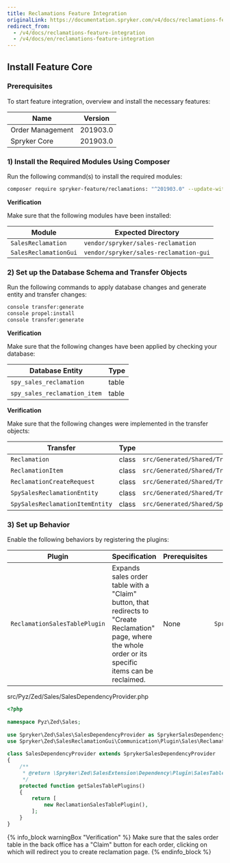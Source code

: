 ```yaml
---
title: Reclamations Feature Integration
originalLink: https://documentation.spryker.com/v4/docs/reclamations-feature-integration
redirect_from:
  - /v4/docs/reclamations-feature-integration
  - /v4/docs/en/reclamations-feature-integration
---
```


## Install Feature Core
### Prerequisites
To start feature integration, overview and install the necessary features:

| Name | Version |
| --- | --- |
| Order Management | 201903.0 |
| Spryker Core | 201903.0 |

### 1) Install the Required Modules Using Composer

Run the following command(s) to install the required modules:

```bash
composer require spryker-feature/reclamations: "^201903.0" --update-with-dependencies`
```

<section contenteditable="false" class="warningBox"><div class="content">
    
**Verification**
    
Make sure that the following modules have been installed:
    
| Module | Expected Directory |
| --- | --- |
| `SalesReclamation` | `vendor/spryker/sales-reclamation` |
| `SalesReclamationGui` | `vendor/spryker/sales-reclamation-gui` |
</div></section>

### 2) Set up the Database Schema and Transfer Objects

Run the following commands to apply database changes and generate entity and transfer changes:

```bash
console transfer:generate
console propel:install
console transfer:generate
```

<section contenteditable="false" class="warningBox"><div class="content">
    
**Verification**
    
Make sure that the following changes have been applied by checking your database:
    
| Database Entity | Type |
| --- | --- |
| `spy_sales_reclamation` | table |
| `spy_sales_reclamation_item` | table |

</div></section>

<section contenteditable="false" class="warningBox"><div class="content">
    
**Verification**
    
Make sure that the following changes were implemented in the transfer objects:
    
| Transfer | Type | Path |
| --- | --- | --- |
| `Reclamation` | class | `src/Generated/Shared/Transfer/ReclamationTransfer` |
| `ReclamationItem` | class | `src/Generated/Shared/Transfer/ReclamationItemTransfer` |
| `ReclamationCreateRequest` | class | `src/Generated/Shared/Transfer/ReclamationCreateRequestTransfer` |
| `SpySalesReclamationEntity` | class | `src/Generated/Shared/Transfer/SpySalesReclamationEntityTransfer` |
| `SpySalesReclamationItemEntity` | class | `src/Generated/Shared/SpySalesReclamationItemEntityTransfer` |
</div></section>

### 3) Set up Behavior

Enable the following behaviors by registering the plugins:

|Plugin  |Specification  | Prerequisites |Namespace  |
| --- | --- | --- | --- |
| `ReclamationSalesTablePlugin` | Expands sales order table with a "Claim" button, that redirects to "Create Reclamation" page, where the whole order or its specific items can be reclaimed. | None | `Spryker\Zed\SalesReclamationGui\Communication\Plugin\Sales` |

src/Pyz/Zed/Sales/SalesDependencyProvider.php

```php
<?php
 
namespace Pyz\Zed\Sales;
 
use Spryker\Zed\Sales\SalesDependencyProvider as SprykerSalesDependencyProvider;
use Spryker\Zed\SalesReclamationGui\Communication\Plugin\Sales\ReclamationSalesTablePlugin;
 
class SalesDependencyProvider extends SprykerSalesDependencyProvider
{
	/**
	 * @return \Spryker\Zed\SalesExtension\Dependency\Plugin\SalesTablePluginInterface[]
	 */
	protected function getSalesTablePlugins()
	{
		return [
			new ReclamationSalesTablePlugin(),
		];
	}
}
```

{% info_block warningBox "Verification" %}
Make sure that the sales order table in the back office has a "Claim" button for each order, clicking on which will redirect you to create reclamation page.
{% endinfo_block %}
